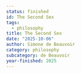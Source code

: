 ```yaml
---
status: finished
id: The Second Sex
tags:
  - philosophy
title: The Second Sex
date: "2025-10-06"
author: Simone de Beauvoir
category: philosophy
subcategory: de Beauvoir
year-finished: 2025
---
```

